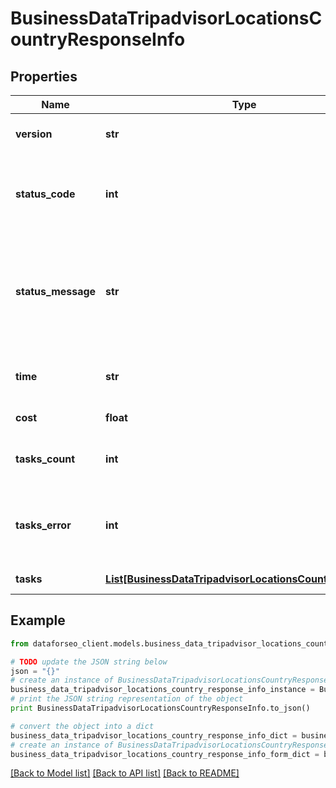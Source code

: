 # BusinessDataTripadvisorLocationsCountryResponseInfo


## Properties

Name | Type | Description | Notes
------------ | ------------- | ------------- | -------------
**version** | **str** | the current version of the API | [optional] 
**status_code** | **int** | general status code you can find the full list of the response codes here | [optional] 
**status_message** | **str** | general informational message you can find the full list of general informational messages here | [optional] 
**time** | **str** | total execution time, seconds | [optional] 
**cost** | **float** | total tasks cost, USD | [optional] 
**tasks_count** | **int** | the number of tasks in the tasks array | [optional] 
**tasks_error** | **int** | the number of tasks in the tasks array returned with an error | [optional] 
**tasks** | [**List[BusinessDataTripadvisorLocationsCountryTaskInfo]**](BusinessDataTripadvisorLocationsCountryTaskInfo.md) | array of tasks | [optional] 

## Example

```python
from dataforseo_client.models.business_data_tripadvisor_locations_country_response_info import BusinessDataTripadvisorLocationsCountryResponseInfo

# TODO update the JSON string below
json = "{}"
# create an instance of BusinessDataTripadvisorLocationsCountryResponseInfo from a JSON string
business_data_tripadvisor_locations_country_response_info_instance = BusinessDataTripadvisorLocationsCountryResponseInfo.from_json(json)
# print the JSON string representation of the object
print BusinessDataTripadvisorLocationsCountryResponseInfo.to_json()

# convert the object into a dict
business_data_tripadvisor_locations_country_response_info_dict = business_data_tripadvisor_locations_country_response_info_instance.to_dict()
# create an instance of BusinessDataTripadvisorLocationsCountryResponseInfo from a dict
business_data_tripadvisor_locations_country_response_info_form_dict = business_data_tripadvisor_locations_country_response_info.from_dict(business_data_tripadvisor_locations_country_response_info_dict)
```
[[Back to Model list]](../README.md#documentation-for-models) [[Back to API list]](../README.md#documentation-for-api-endpoints) [[Back to README]](../README.md)



